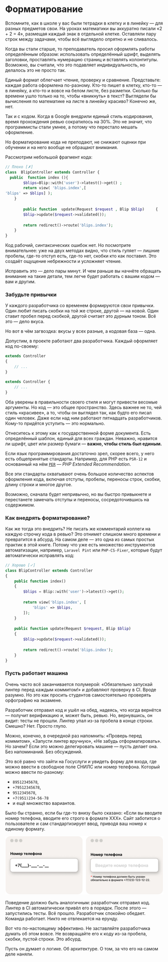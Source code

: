 # Форматирование

Вспомните, как в школе у вас были тетрадки в клетку и в линейку — для разных предметов свои.
На уроках математики вы аккуратно писали «2 + 2 = 4», размещая каждый знак в отдельной клетке.
Оставляли пару строк между задачами, чтобы всё выглядело опрятно и не сливалось.

Когда вы стали старше, то преподаватель просил оформлять работы определённым образом:
использовать определённый шрифт, выделять заголовки, проставлять нумерацию страниц и вставлять колонтитулы.
Возможно, вы считали, что это подавляет индивидуальность, но делалось это не просто так.

Единый формат облегчает чтение, проверку и сравнение.
Представьте: каждая работа оформлена по-разному. Кто-то пишет в клетку, кто-то — в линейку, а кто-то и вовсе на белом листе, без разметки.
Сколько бы времени ушло только на то, чтобы «вникнуть» в текст? Выглядели бы вычисления по математике на листе в линейку красиво? Конечно же, нет.

Так и с кодом. Когда в Google внедрили единый стиль кодирования, время прохождения ревью сократилось на 30%.
Это не значит, что программисты стали умнее, а потому что перестало мешать оформление.

Но форматирование кода не преподают, не снижают оценки при обучении и на него вообще не обращают внимания.

Рассмотрим небольшой фрагмент кода:

```php
// Плохо [✗]
class  BlipController extends Controller {
  public  function index (){
        $blips=Blip::with('user')->latest()->get() ;
        return view( 'blips.index',[
'blips' => $blips] );
    }
    
        public function  update(Request $request , Blip $blip)     {
        $blip->update($request->validated());

        return redirect()->route('blips.index');
    }
}
```

Код рабочий, синтаксических ошибок нет.
Но посмотрите внимательнее: уже на двух методах видно, что стиль гуляет — лишние пробелы, где-то отступ есть, где-то нет, скобки кто как поставил.
Это создаёт ощущение небрежности и усложняет чтение.

Исправить это — дело пары минут.
И чем раньше вы начнёте обращать внимание на такие детали, тем легче будет работать с вашим кодом — вам и другим.

<div style="page-break-after: always;"></div>

### Забудьте привычки

У каждого разработчика со временем формируются свои привычки.
Один любит писать скобки на той же строке, другой — на новой.
Один ставит пробел перед скобкой, другой считает это дурным тоном. Всё это — дело вкуса.

Но вот в чём загвоздка: вкусы у всех разные, а кодовая база — одна.

Допустим, в проекте работают два разработчика. Каждый оформляет код по-своему:

<div class="code-columns">

<div class="w-50">

```php
extends Controller 
{
    // ...
}
```

</div>

<div class="w-50">

```php
extends Controller {
    // ...
}
```

</div>
</div>

Оба уверены в правильности своего стиля и могут привести весомые аргументы.
Но код — это общее пространство. Здесь важнее не то, чей стиль «красивее», а то, чтобы он выглядел так, как будто его писал один человек.
Даже если над ним работают пятнадцать разработчиков.
Кому-то придётся уступить — это нормально. 

Отнеситесь к этому как к государственной форме документа. Есть определённый шаблон, единый для всех граждан.
Неважно, нравится ли шрифт, цвет или размер бумаги — **важно, чтобы стиль был единым.**

Если язык программирования достаточно зрел, скорее всего, у него есть общепринятые стандарты.
Например, для PHP есть `PSR-12` и основанный на нём [`PER`](https://www.php-fig.org/per/coding-style/) — *PHP Extended Recommendation*.

Все эти стандарты охватывают очень большое количество аспектов оформления кода, включая отступы, пробелы, переносы строк, скобки, длину строки и многое другое.

Возможно, сначала будет непривычно, но вы быстро привыкнете и перестанете замечать отступы и переносы, сосредоточившись на содержимом.

### Как внедрять форматирование?

Как же тогда это внедрить? Не писать же комментарий коллеги на каждую строчку кода в ревью?
Это отнимет слишком много времени и превратится в абсурд. На самом деле — это одна из самых простых практик в этой книге. 
Потому что уже есть множество инструментов автоматизации, например, `Laravel Pint` или `PHP-CS-Fixer`, которые будут автоматически исправлять код:

```php
// Хорошо [✓]
class BlipController extends Controller
{
    public function index()
    {
        $blips = Blip::with('user')->latest()->get();

        return view('blips.index', [
            'blips' => $blips,
        ]);
    }

    public function update(Request $request, Blip $blip)
    {
        $blip->update($request->validated());

        return redirect()->route('blips.index');
    }
}
```


### Пусть работает машина

Очень часто всё заканчивается полумерой: «Обязательно запускай линтер перед каждым коммитом!» и добавляют проверку в CI. Вроде разумно. Но это как просить студентов самостоятельно проверять орфографию на экзамене. 

Разработчик отправил код и ушёл на обед, надеясь, что когда вернётся — получит верификацию и, может быть, ревью. Но, вернувшись, он видит: тесты не прошли. Линтер упал из-за пробела в конце строки.
Смешно? Нет. Просто глупо.

Можно, конечно, в очередной раз напомнить: «Проверь перед коммитом», «Запусти линтер вручную», «Не забудь отформатировать». Но зачем? Если это можно делегировать машине — пусть делает она. Без напоминаний. Без обсуждений.

Это всё равно что зайти на Госуслуги и увидеть форму для входа, где можно ввести в свободное поле СНИЛС или номер телефона.
Который можно ввести по-разному:

- `89512345678`, 
- `+79512345678`,
- `9512345678`, 
- `+7(951)234-56-78` 
- и ещё множество вариантов.

Было бы странно, если бы где-то внизу было сказано: «Если вы вводите номер телефона, вводите его строго в формате XXX».
Сайт заботится о пользователе и сам стандартизирует ввод, приводя ваш номер к единому формату.

![phone-format.svg](assets/img/phone-format.jpg)

Поведение должно быть аналогичным: разработчик отправил код. Линтер в CI автоматически привёл его в порядок.
После этого — запустились тесты. Всё прошло. Разработчик спокойно обедает. Команда работает.
Никто не отвлекается на ерунду.

Вот что по-настоящему эффективно.
Не заставляйте разработчика думать об этом вовсе.
Не возвращайте его к коду из-за пробела, скобки, пустой строки. Это абсурд.

Пусть он думает о логике. Об архитектуре.
О том, за что его на самом деле наняли.
